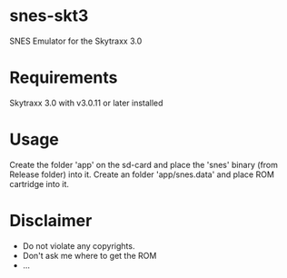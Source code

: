 # snes-skt3
SNES Emulator for the Skytraxx 3.0

# Requirements
Skytraxx 3.0 with v3.0.11 or later installed

# Usage
Create the folder 'app' on the sd-card and place the 'snes' binary (from Release folder) into it. Create an folder 'app/snes.data' and place ROM cartridge into it.

# Disclaimer
- Do not violate any copyrights.
- Don't ask me where to get the ROM 
- ... 
